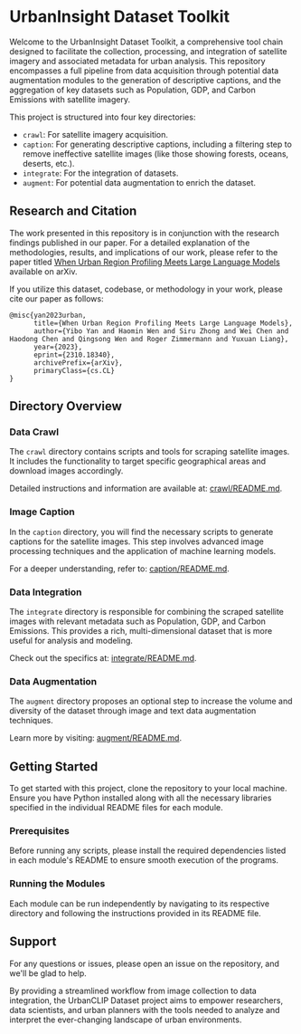 # UrbanInsight Dataset Toolkit

Welcome to the UrbanInsight Dataset Toolkit, a comprehensive tool chain designed to facilitate the collection, processing, and integration of satellite imagery and associated metadata for urban analysis. This repository encompasses a full pipeline from data acquisition through potential data augmentation modules to the generation of descriptive captions, and the aggregation of key datasets such as Population, GDP, and Carbon Emissions with satellite imagery.

This project is structured into four key directories:
+ `crawl`: For satellite imagery acquisition.
+ `caption`: For generating descriptive captions, including a filtering step to remove ineffective satellite images (like those showing forests, oceans, deserts, etc.).
+ `integrate`: For the integration of datasets.
+ `augment`: For potential data augmentation to enrich the dataset.

## Research and Citation

The work presented in this repository is in conjunction with the research findings published in our paper. For a detailed explanation of the methodologies, results, and implications of our work, please refer to the paper titled [When Urban Region Profiling Meets Large Language Models](https://arxiv.org/abs/2310.18340) available on arXiv. 

If you utilize this dataset, codebase, or methodology in your work, please cite our paper as follows:

```
@misc{yan2023urban,
      title={When Urban Region Profiling Meets Large Language Models}, 
      author={Yibo Yan and Haomin Wen and Siru Zhong and Wei Chen and Haodong Chen and Qingsong Wen and Roger Zimmermann and Yuxuan Liang},
      year={2023},
      eprint={2310.18340},
      archivePrefix={arXiv},
      primaryClass={cs.CL}
}
```


## Directory Overview

### Data Crawl
The `crawl` directory contains scripts and tools for scraping satellite images. It includes the functionality to target specific geographical areas and download images accordingly.

Detailed instructions and information are available at: [crawl/README.md](crawl/README.md).

### Image Caption
In the `caption` directory, you will find the necessary scripts to generate captions for the satellite images. This step involves advanced image processing techniques and the application of machine learning models.

For a deeper understanding, refer to: [caption/README.md](caption/README.md).

### Data Integration
The `integrate` directory is responsible for combining the scraped satellite images with relevant metadata such as Population, GDP, and Carbon Emissions. This provides a rich, multi-dimensional dataset that is more useful for analysis and modeling.

Check out the specifics at: [integrate/README.md](integrate/README.md).

### Data Augmentation
The `augment` directory proposes an optional step to increase the volume and diversity of the dataset through image and text data augmentation techniques.

Learn more by visiting: [augment/README.md](augment/README.md).

## Getting Started

To get started with this project, clone the repository to your local machine. Ensure you have Python installed along with all the necessary libraries specified in the individual README files for each module.

### Prerequisites

Before running any scripts, please install the required dependencies listed in each module's README to ensure smooth execution of the programs.

### Running the Modules

Each module can be run independently by navigating to its respective directory and following the instructions provided in its README file.

## Support

For any questions or issues, please open an issue on the repository, and we'll be glad to help.

By providing a streamlined workflow from image collection to data integration, the UrbanCLIP Dataset project aims to empower researchers, data scientists, and urban planners with the tools needed to analyze and interpret the ever-changing landscape of urban environments.
